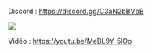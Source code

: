 Discord : https://discord.gg/C3aN2bBVbB

<img src="http://cloud.xlife.fr/images/loadingscreen/Glitch-Loadingscreen-FiveM-V6.png">

Vidéo : https://youtu.be/MeBL9Y-5lOo
